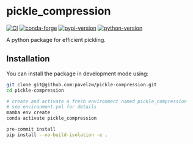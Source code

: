 # pickle_compression

[![CI](https://github.com/pavelzw/pickle-compression/actions/workflows/ci.yml/badge.svg)](https://github.com/pavelzw/pickle-compression/actions/workflows/ci.yml)
[![conda-forge](https://img.shields.io/conda/vn/conda-forge/pickle-compression?logoColor=white&logo=conda-forge)](https://anaconda.org/conda-forge/pickle-compression)
[![pypi-version](https://img.shields.io/pypi/v/pickle-compression.svg?logo=pypi&logoColor=white)](https://pypi.org/project/pickle-compression)
[![python-version](https://img.shields.io/pypi/pyversions/pickle-compression?logoColor=white&logo=python)](https://pypi.org/project/pickle-compression)

A python package for efficient pickling.

## Installation

You can install the package in development mode using:

```bash
git clone git@github.com:pavelzw/pickle-compression.git
cd pickle-compression

# create and activate a fresh environment named pickle_compression
# see environment.yml for details
mamba env create
conda activate pickle_compression

pre-commit install
pip install --no-build-isolation -e .
```
